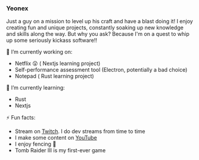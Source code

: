 ### Yeonex

Just a guy on a mission to level up his craft and have a blast doing it! I enjoy creating fun and unique projects, constantly soaking up new knowledge and skills along the way. But why you ask? Because I'm on a quest to whip up some seriously kickass software!!

🔭 I’m currently working on:
  - Netflix 😲 ( Nextjs learning project)
  - Self-performance assessment tool (Electron, potentially a bad choice)
  - Notepad ( Rust learning project)

🌱 I’m currently learning:
  - Rust
  - Nextjs

⚡ Fun facts:
  - Stream on [Twitch](https://twitch.tv/yeonexz). I do dev streams from time to time
  - I make some content on [YouTube](https://www.youtube.com/channel/UCeirSoma8mCzQyzrtAAFeLA)
  - I enjoy fencing 🤺
  - Tomb Raider III is my first-ever game
<!--
**Yeonex/Yeonex** is a ✨ _special_ ✨ repository because its `README.md` (this file) appears on your GitHub profile.

Here are some ideas to get you started:

- 🔭 I’m currently working on ...
- 🌱 I’m currently learning ...
- 👯 I’m looking to collaborate on ...
- 🤔 I’m looking for help with ...
- 💬 Ask me about ...
- 📫 How to reach me: ...
- 😄 Pronouns: ...
- ⚡ Fun fact: ...
-->
